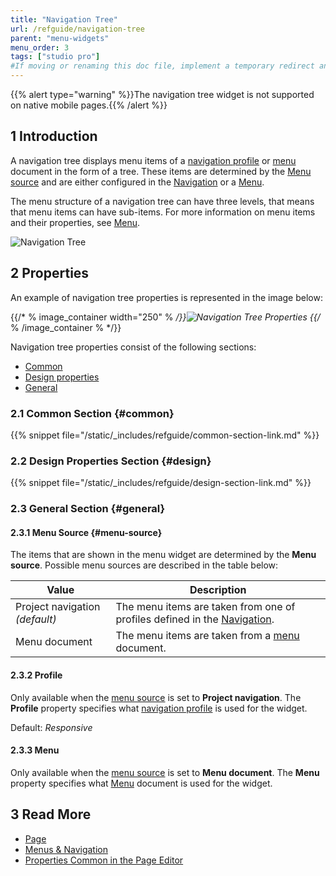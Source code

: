 ```yaml
---
title: "Navigation Tree"
url: /refguide/navigation-tree
parent: "menu-widgets"
menu_order: 3
tags: ["studio pro"]
#If moving or renaming this doc file, implement a temporary redirect and let the respective team know they should update the URL in the product. See Mapping to Products for more details.
---
```


{{% alert type="warning" %}}The navigation tree widget is not supported on native mobile pages.{{% /alert %}}

## 1 Introduction

A navigation tree displays menu items of a [navigation profile](navigation#profiles) or [menu](menu) document in the form of a tree. These items are determined by the [Menu source](#menu-source) and are either configured in the [Navigation](navigation) or a [Menu](menu).

The menu structure of a navigation tree can have three levels, that means that menu items can have sub-items. For more information on menu items and their properties, see [Menu](menu). 

![Navigation Tree](/attachments/refguide/modeling/pages/menu-widgets/navigation-tree/navigation-tree.png)

## 2 Properties

An example of navigation tree properties is represented in the image below:

{{/* % image_container width="250" % */}}![Navigation Tree Properties](/attachments/refguide/modeling/pages/menu-widgets/navigation-tree/navigation-tree-properties.png)
{{/* % /image_container % */}}

Navigation tree properties consist of the following sections:

* [Common](#common)
* [Design properties](#design)
* [General](#general)

### 2.1 Common Section {#common}

{{% snippet file="/static/_includes/refguide/common-section-link.md" %}}

### 2.2 Design Properties Section {#design}

{{% snippet file="/static/_includes/refguide/design-section-link.md" %}}

### 2.3 General Section {#general}

#### 2.3.1 Menu Source {#menu-source}

The items that are shown in the menu widget are determined by the **Menu source**. Possible menu sources are described in the table below:

| Value              | Description                                                  |
| ------------------ | ------------------------------------------------------------ |
| Project navigation *(default)*  | The menu items are taken from one of profiles defined in the [Navigation](navigation). |
| Menu document      | The menu items are taken from a [menu](menu) document.       |

#### 2.3.2 Profile 

Only available when the [menu source](#menu-source) is set to **Project navigation**. The **Profile** property specifies what [navigation profile](navigation#profiles) is used for the widget. 

Default: *Responsive*

#### 2.3.3 Menu 

Only available when the [menu source](#menu-source) is set to **Menu document**. The **Menu** property specifies what [Menu](menu) document is used for the widget.

## 3 Read More

* [Page](page)
* [Menus & Navigation](menu-widgets)
* [Properties Common in the Page Editor](common-widget-properties)
